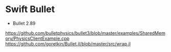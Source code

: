 # Swift Bullet

- Bullet 2.89

<https://github.com/bulletphysics/bullet3/blob/master/examples/SharedMemory/PhysicsClientExample.cpp>
<https://github.com/goretkin/Bullet.jl/blob/master/src/wrap.jl>
